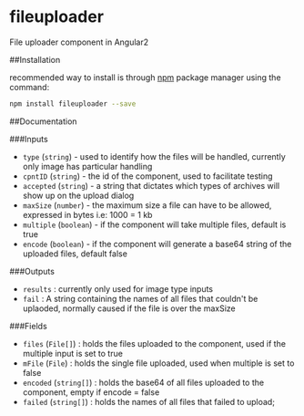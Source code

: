 # fileuploader
File uploader component in Angular2 

##Installation

recommended way to install is through [npm](https://www.npmjs.com/package/fileuploader) package manager using the command: 
```bash
npm install fileuploader --save
```

##Documentation

###Inputs

- `type` (`string`) - used to identify how the files will be handled, currently only image has particular handling
- `cpntID` (`string`) - the id of the component, used to facilitate testing
- `accepted` (`string`) - a string that dictates which types of archives will show up on the upload dialog
- `maxSize` (`number`) - the maximum size a file can have to be allowed, expressed in bytes i.e: 1000 = 1 kb
- `multiple` (`boolean`) - if the component will take multiple files, default is true
- `encode` (`boolean`) - if the component will generate a base64 string of the uploaded files, default false

###Outputs

- `results` : currently only used for image type inputs
- `fail` : A string containing the names of all files that couldn't be uplaoded, normally caused if the file is over the maxSize

###Fields

- `files` (`File[]`) : holds the files uploaded to the component, used if the multiple input is set to true
- `mFile` (`File`) : holds the single file uploaded, used when multiple is set to false
- `encoded` (`string[]`) : holds the base64 of all files uploaded to the component, empty if encode = false
- `failed` (`string[]`) : holds the names of all files that failed to upload;
